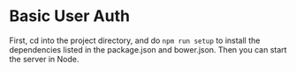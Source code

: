 # Basic User Auth

First, cd into the project directory, and do `npm run setup` to install the dependencies listed in the package.json and bower.json.  Then you can start the server in Node.